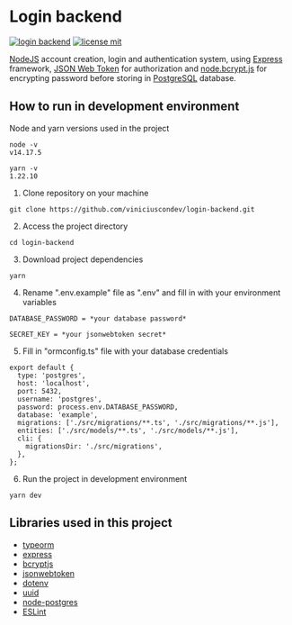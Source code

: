 # Login backend
[![login backend](https://img.shields.io/badge/viniciuscondev-login--backend-blue)](https://github.com/viniciuscondev/login-backend)
[![license mit](https://img.shields.io/github/license/viniciuscondev/login-backend?color=blue)](https://github.com/viniciuscondev/login-backend/blob/main/LICENSE)

[NodeJS](https://github.com/nodejs/node) account creation, login and authentication system, using [Express](https://github.com/expressjs/express) framework, [JSON Web Token](https://github.com/auth0/node-jsonwebtoken) for authorization and [node.bcrypt.js](https://github.com/kelektiv/node.bcrypt.js) for encrypting password before storing in [PostgreSQL](https://github.com/postgres/postgres) database.

## How to run in development environment ##

Node and yarn versions used in the project
```
node -v
v14.17.5

yarn -v
1.22.10
```

1. Clone repository on your machine

```
git clone https://github.com/viniciuscondev/login-backend.git
```

2. Access the project directory

```
cd login-backend
```

3. Download project dependencies

```
yarn
```

4. Rename ".env.example" file as ".env" and fill in with your environment variables

```
DATABASE_PASSWORD = *your database password*

SECRET_KEY = *your jsonwebtoken secret*
```

5. Fill in "ormconfig.ts" file with your database credentials

```
export default {
  type: 'postgres',
  host: 'localhost',
  port: 5432,
  username: 'postgres',
  password: process.env.DATABASE_PASSWORD,
  database: 'example',
  migrations: ['./src/migrations/**.ts', './src/migrations/**.js'],
  entities: ['./src/models/**.ts', './src/models/**.js'],
  cli: {
    migrationsDir: './src/migrations',
  },
};
```

6. Run the project in development environment

```
yarn dev
```

## Libraries used in this project ##

* [typeorm](https://github.com/typeorm/typeorm)
* [express](https://github.com/expressjs/express)
* [bcryptjs](https://github.com/kelektiv/node.bcrypt.js)
* [jsonwebtoken](https://github.com/auth0/node-jsonwebtoken)
* [dotenv](https://github.com/motdotla/dotenv)
* [uuid](https://github.com/uuidjs/uuid)
* [node-postgres](https://github.com/brianc/node-postgres)
* [ESLint](https://github.com/eslint/eslint)
